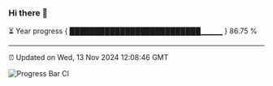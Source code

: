 ### Hi there 👋

⏳ Year progress { ██████████████████████████▁▁▁▁ } 86.75 %

---

⏰ Updated on Wed, 13 Nov 2024 12:08:46 GMT

![Progress Bar CI](https://github.com/liununu/liununu/workflows/Progress%20Bar%20CI/badge.svg)
